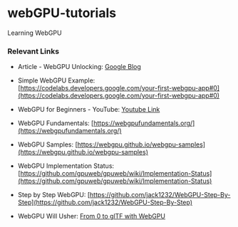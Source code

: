 # webGPU-tutorials
 Learning WebGPU


### Relevant Links

- Article - WebGPU Unlocking: [Google Blog](https://developer.chrome.com/blog/webgpu-io2023/#:~:text=WebGPU%20is%20the%20successor%20to,GPU%20capabilities%20in%20the%20future.)

- Simple WebGPU Example: [https://codelabs.developers.google.com/your-first-webgpu-app#0](https://codelabs.developers.google.com/your-first-webgpu-app#0)

- WebGPU for Beginners - YouTube: [Youtube Link](https://youtube.com/playlist?list=PLn3eTxaOtL2Ns3wkxdyS3CiqkJuwQdZzn)

- WebGPU Fundamentals: [https://webgpufundamentals.org/](https://webgpufundamentals.org/)

- WebGPU Samples: [https://webgpu.github.io/webgpu-samples](https://webgpu.github.io/webgpu-samples)

- WebGPU Implementation Status: [https://github.com/gpuweb/gpuweb/wiki/Implementation-Status](https://github.com/gpuweb/gpuweb/wiki/Implementation-Status)

- Step by Step WebGPU: [https://github.com/jack1232/WebGPU-Step-By-Step](https://github.com/jack1232/WebGPU-Step-By-Step)

- WebGPU Will Usher: [From 0 to glTF with WebGPU](https://www.willusher.io/graphics/2023/04/10/0-to-gltf-triangle)

